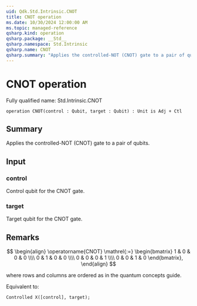 ```yaml
---
uid: Qdk.Std.Intrinsic.CNOT
title: CNOT operation
ms.date: 10/30/2024 12:00:00 AM
ms.topic: managed-reference
qsharp.kind: operation
qsharp.package: __Std__
qsharp.namespace: Std.Intrinsic
qsharp.name: CNOT
qsharp.summary: "Applies the controlled-NOT (CNOT) gate to a pair of qubits."
---
```


# CNOT operation

Fully qualified name: Std.Intrinsic.CNOT

```qsharp
operation CNOT(control : Qubit, target : Qubit) : Unit is Adj + Ctl
```

## Summary
Applies the controlled-NOT (CNOT) gate to a pair of qubits.

## Input
### control
Control qubit for the CNOT gate.
### target
Target qubit for the CNOT gate.

## Remarks
$$
\begin{align}
    \operatorname{CNOT} \mathrel{:=}
    \begin{bmatrix}
        1 & 0 & 0 & 0 \\\\
        0 & 1 & 0 & 0 \\\\
        0 & 0 & 0 & 1 \\\\
        0 & 0 & 1 & 0
    \end{bmatrix},
\end{align}
$$

where rows and columns are ordered as in the quantum concepts guide.

Equivalent to:
```qsharp
Controlled X([control], target);
```
